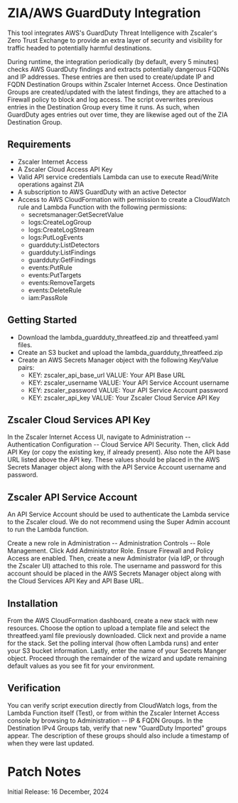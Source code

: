 # ZIA/AWS GuardDuty Integration

This tool integrates AWS's GuardDuty Threat Intelligence with Zscaler's Zero Trust Exchange to provide an extra layer of security and visibility for traffic headed to potentially harmful destinations.

During runtime, the integration periodically (by default, every 5 minutes) checks AWS GuardDuty findings and extracts potentially dangerous FQDNs and IP addresses. These entries are then used to create/update IP and FQDN Destination Groups within Zscaler Internet Access. Once Destination Groups are created/updated with the latest findings, they are attached to a Firewall policy to block and log access. The script overwrites previous entries in the Destination Group every time it runs. As such, when GuardDuty ages entries out over time, they are likewise aged out of the ZIA Destination Group.

## Requirements
- Zscaler Internet Access
- A Zscaler Cloud Access API Key
- Valid API service credentials Lambda can use to execute Read/Write operations against ZIA
- A subscription to AWS GuardDuty with an active Detector
- Access to AWS CloudFormation with permission to create a CloudWatch rule and Lambda Function with the following permissions:
    - secretsmanager:GetSecretValue
    - logs:CreateLogGroup
    - logs:CreateLogStream
    - logs:PutLogEvents
    - guardduty:ListDetectors
    - guardduty:ListFindings
    - guardduty:GetFindings
    - events:PutRule
    - events:PutTargets
    - events:RemoveTargets
    - events:DeleteRule
    - iam:PassRole

## Getting Started
- Download the lambda_guardduty_threatfeed.zip and threatfeed.yaml files.
- Create an S3 bucket and upload the lambda_guardduty_threatfeed.zip
- Create an AWS Secrets Manager object with the following Key/Value pairs:
    - KEY: zscaler_api_base_url VALUE: Your API Base URL
    - KEY: zscaler_username VALUE: Your API Service Account username
    - KEY: zscaler_password VALUE: Your API Service Account password
    - KEY: zscaler_api_key VALUE: Your Zscaler Cloud Service API Key

## Zscaler Cloud Services API Key
In the Zscaler Internet Access UI, navigate to Administration -- Authentication Configuration -- Cloud Service API Security. Then, click Add API Key (or copy the existing key, if already present). Also note the API base URL listed above the API key. These values should be placed in the AWS Secrets Manager object along with the API Service Account username and password.

## Zscaler API Service Account
An API Service Account should be used to authenticate the Lambda service to the Zscaler cloud. We do not recommend using the Super Admin account to run the Lambda function.

Create a new role in Administration -- Administration Controls -- Role Management. Click Add Administrator Role. Ensure Firewall and Policy Access are enabled. Then, create a new Administrator (via IdP, or through the Zscaler UI) attached to this role. The username and password for this account should be placed in the AWS Secrets Manager object along with the Cloud Services API Key and API Base URL.

## Installation
From the AWS CloudFormation dashboard, create a new stack with new resources. Choose the option to upload a template file and select the threatfeed.yaml file previously downloaded. Click next and provide a name for the stack. Set the polling interval (how often Lambda runs) and enter your S3 bucket information. Lastly, enter the name of your Secrets Manger object. Proceed through the remainder of the wizard and update remaining default values as you see fit for your environment.

## Verification
You can verify script execution directly from CloudWatch logs, from the Lambda Function itself (Test), or from within the Zscaler Internet Access console by browsing to Administration -- IP & FQDN Groups. In the Destination IPv4 Groups tab, verify that new "GuardDuty Imported" groups appear. The description of these groups should also include a timestamp of when they were last updated.

# Patch Notes
Initial Release: 16 December, 2024